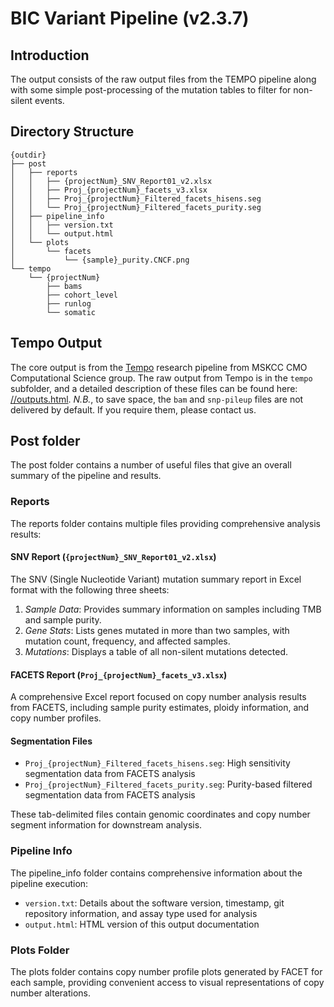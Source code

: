 # BIC Variant Pipeline (v2.3.7)

## Introduction

The output consists of the raw output files from the TEMPO pipeline along with some simple post-processing of the mutation tables to filter for non-silent events.


## Directory Structure

```
{outdir}
├── post
│   ├── reports
│   │   ├── {projectNum}_SNV_Report01_v2.xlsx
│   │   ├── Proj_{projectNum}_facets_v3.xlsx
│   │   ├── Proj_{projectNum}_Filtered_facets_hisens.seg
│   │   └── Proj_{projectNum}_Filtered_facets_purity.seg
│   ├── pipeline_info
│   │   ├── version.txt
│   │   └── output.html
│   └── plots
│       └── facets
│           └── {sample}_purity.CNCF.png
└── tempo
    └── {projectNum}
        ├── bams
        ├── cohort_level
        ├── runlog
        └── somatic
```

## Tempo Output

The core output is from the [Tempo](https://github.com/mskcc/tempo) research pipeline from MSKCC CMO Computational Science group. The raw output from Tempo is in the `tempo` subfolder, and a detailed description of these files can be found here: [//outputs.html](https://deploy-preview-983--cmotempo.netlify.app/outputs.html). _N.B._, to save space, the `bam` and `snp-pileup` files are not delivered by default. If you require them, please contact us.


## Post folder

The post folder contains a number of useful files that give an overall summary of the pipeline and results.


### Reports

The reports folder contains multiple files providing comprehensive analysis results:

#### SNV Report (`{projectNum}_SNV_Report01_v2.xlsx`)
The SNV (Single Nucleotide Variant) mutation summary report in Excel format with the following three sheets:

1. *Sample Data*: Provides summary information on samples including TMB and sample purity.
2. *Gene Stats*: Lists genes mutated in more than two samples, with mutation count, frequency, and affected samples.
3. *Mutations*: Displays a table of all non-silent mutations detected.

#### FACETS Report (`Proj_{projectNum}_facets_v3.xlsx`)
A comprehensive Excel report focused on copy number analysis results from FACETS, including sample purity estimates, ploidy information, and copy number profiles.

#### Segmentation Files
- `Proj_{projectNum}_Filtered_facets_hisens.seg`: High sensitivity segmentation data from FACETS analysis
- `Proj_{projectNum}_Filtered_facets_purity.seg`: Purity-based filtered segmentation data from FACETS analysis

These tab-delimited files contain genomic coordinates and copy number segment information for downstream analysis.


### Pipeline Info

The pipeline_info folder contains comprehensive information about the pipeline execution:

- `version.txt`: Details about the software version, timestamp, git repository information, and assay type used for analysis
- `output.html`: HTML version of this output documentation


### Plots Folder

The plots folder contains copy number profile plots generated by FACET for each sample, providing convenient access to visual representations of copy number alterations.
